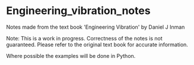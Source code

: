 # Engineering_vibration_notes
Notes made from the text book 'Engineering Vibration' by Daniel J Inman

Note: This is a work in progress. Correctness of the notes is not guaranteed. Please refer to the original text book for accurate information.

Where possible the examples will be done in Python.
